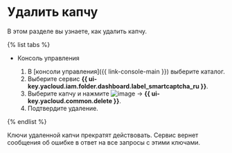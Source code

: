# Удалить капчу


В этом разделе вы узнаете, как удалить капчу.

{% list tabs %}

- Консоль управления

    1. В [консоли управления]({{ link-console-main }}) выберите каталог.
    1. Выберите сервис **{{ ui-key.yacloud.iam.folder.dashboard.label_smartcaptcha_ru }}**.
    1. Выберите капчу и нажмите ![image](../../_assets/console-icons/ellipsis.svg) → **{{ ui-key.yacloud.common.delete }}**.
    1. Подтвердите удаление.

{% endlist %}

Ключи удаленной капчи прекратят действовать. Сервис вернет сообщения об ошибке в ответ на все запросы с этими ключами.
